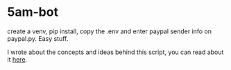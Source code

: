 # 5am-bot

create a venv, pip install, copy the .env and enter paypal sender info on paypal.py. Easy stuff.  

I wrote about the concepts and ideas behind this script, you can read about it [here](https://www.notion.so/How-I-Joined-the-5am-Club-a20779ff7ef045549f019bcb988085d9).
